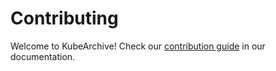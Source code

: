 # Contributing

Welcome to KubeArchive! Check our
[contribution guide](https://kubearchive.github.io/kubearchive/contributors/guide.html)
in our documentation.
